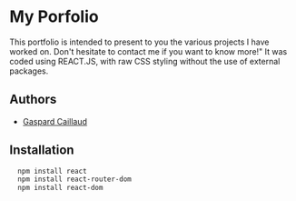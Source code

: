 
# My Porfolio

This portfolio is intended to present to you the various projects I have worked on. Don't hesitate to contact me if you want to know more!"
It was coded using REACT.JS, with raw CSS styling without the use of external packages.


## Authors

- [Gaspard Caillaud](https://www.linkedin.com/in/gaspardcaillaud/)


## Installation

```bash
  npm install react
  npm install react-router-dom
  npm install react-dom

```
    
